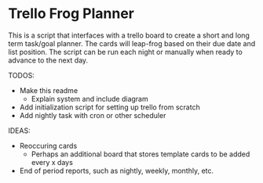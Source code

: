 
# Trello Frog Planner
This is a script that interfaces with a trello board to create a short and long term task/goal planner. The cards will leap-frog based on their due date and list position. The script can be run each night or manually when ready to advance to the next day.

TODOS:
  - Make this readme
    - Explain system and include diagram
  - Add initialization script for setting up trello from scratch
  - Add nightly task with cron or other scheduler

IDEAS:
  - Reoccuring cards
    - Perhaps an additional board that stores template cards to be added every x days
  - End of period reports, such as nightly, weekly, monthly, etc.
